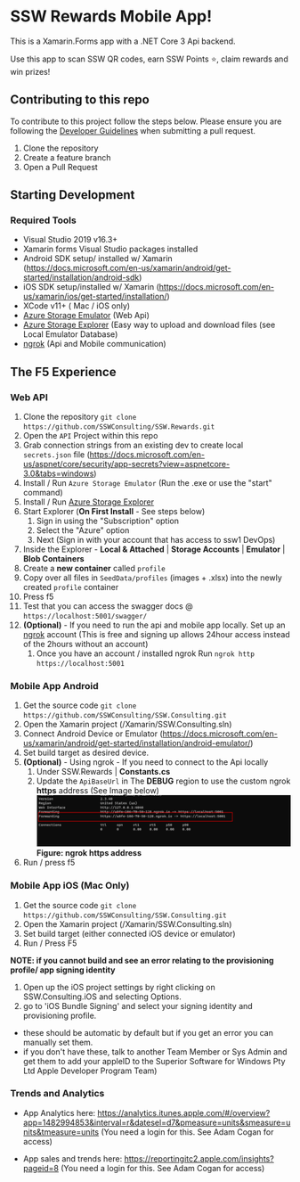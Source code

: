 # SSW Rewards Mobile App!

This is a Xamarin.Forms app with a .NET Core 3 Api backend.

Use this app to scan SSW QR codes, earn SSW Points ⭐, claim rewards and win prizes!

## Contributing to this repo

To contribute to this project follow the steps below. Please ensure you are following the [Developer Guidelines](https://github.com/SSWConsulting/SSW.Consulting/blob/master/Docs/Developer_Guidelines.MD) when submitting a pull request.

1. Clone the repository
2. Create a feature branch
3. Open a Pull Request


## Starting Development

### Required Tools
- Visual Studio 2019 v16.3+
- Xamarin forms Visual Studio packages installed
- Android SDK setup/ installed w/ Xamarin (https://docs.microsoft.com/en-us/xamarin/android/get-started/installation/android-sdk)
- iOS SDK setup/installed w/ Xamarin (https://docs.microsoft.com/en-us/xamarin/ios/get-started/installation/)
- XCode v11+ ( Mac / iOS only)
- [Azure Storage Emulator](https://docs.microsoft.com/en-us/azure/storage/common/storage-use-emulator) (Web Api)
- [Azure Storage Explorer](https://azure.microsoft.com/en-us/features/storage-explorer/) (Easy way to upload and download files (see Local Emulator Database)
- [ngrok](https://ngrok.com/) (Api and Mobile communication)

## The F5 Experience

### Web API
1. Clone the repository `git clone https://github.com/SSWConsulting/SSW.Rewards.git` 
1. Open the `API` Project within this repo 
1. Grab connection strings from an existing dev to create local `secrets.json` file (https://docs.microsoft.com/en-us/aspnet/core/security/app-secrets?view=aspnetcore-3.0&tabs=windows)
1. Install / Run `Azure Storage Emulator` (Run the .exe or use the "start" command)
1. Install / Run [Azure Storage Explorer](https://azure.microsoft.com/en-us/features/storage-explorer/#overview)
1. Start Explorer (**On First Install** - See steps below)
    1. Sign in using the "Subscription" option 
    1. Select the "Azure" option
    1. Next (Sign in with your account that has access to ssw1 DevOps) 
1. Inside the Explorer - **Local & Attached** | **Storage Accounts** | **Emulator** | **Blob Containers**
1. Create a **new container** called `profile`
1. Copy over all files in `SeedData/profiles` (images + .xlsx) into the newly created `profile` container
1. Press f5
1. Test that you can access the swagger docs @ `https://localhost:5001/swagger/` 
1. **(Optional)** - If you need to run the api and mobile app locally. Set up an [ngrok](https://ngrok.com/) account (This is free and signing up allows 24hour access instead of the 2hours without an account) 
    1. Once you have an account / installed ngrok 
    Run `ngrok http https://localhost:5001` 

### Mobile App Android
1. Get the source code `git clone https://github.com/SSWConsulting/SSW.Consulting.git`
1. Open the Xamarin project (/Xamarin/SSW.Consulting.sln)
1. Connect Android Device or Emulator (https://docs.microsoft.com/en-us/xamarin/android/get-started/installation/android-emulator/)
1. Set build target as desired device.
1. **(Optional)** - Using ngrok - If you need to connect to the Api locally
    1. Under SSW.Rewards | **Constants.cs**
    1. Update the `ApiBaseUrl` in The **DEBUG** region to use the custom ngrok **https** address (See Image below) 
    ![ngrok Https Address](Docs/imgs/ngrok-https-example.png)
    **Figure: ngrok https address**
1. Run / press f5

### Mobile App iOS (Mac Only)
1. Get the source code
`git clone https://github.com/SSWConsulting/SSW.Consulting.git`
1. Open the Xamarin project (/Xamarin/SSW.Consulting.sln)
1. Set build target (either connected iOS device or emulator)
1. Run / Press F5

**NOTE: if you cannot build and see an error relating to the provisioning profile/ app signing identity**

1. Open up the iOS project settings by right clicking on SSW.Consulting.iOS and selecting Options.
1. go to 'iOS Bundle Signing' and select your signing identity and provisioning profile. 
- these should be automatic by default but if you get an error you can manually set them.
- if you don't have these, talk to another Team Member or Sys Admin and get them to add your appleID to the Superior Software for Windows Pty Ltd
Apple Developer Program Team)


### Trends and Analytics

* App Analytics here: https://analytics.itunes.apple.com/#/overview?app=1482994853&interval=r&datesel=d7&pmeasure=units&smeasure=units&tmeasure=units
(You need a login for this. See Adam Cogan for access)

* App sales and trends here: https://reportingitc2.apple.com/insights?pageid=8
(You need a login for this. See Adam Cogan for access)
